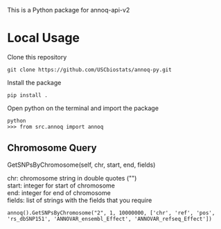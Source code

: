 This is a Python package for annoq-api-v2

# Local Usage

Clone this repository
```
git clone https://github.com/USCbiostats/annoq-py.git
```

Install the package 
```
pip install .
```

Open python on the terminal and import the package
```
python 
>>> from src.annoq import annoq
```

## Chromosome Query
GetSNPsByChromosome(self, chr, start, end, fields)

chr: chromosome string in double quotes ("") <br>
start: integer for start of chromosome <br>
end: integer for end of chromosome <br>
fields: list of strings with the fields that you require
```
annoq().GetSNPsByChromosome("2", 1, 10000000, ['chr', 'ref', 'pos', 'rs_dbSNP151', 'ANNOVAR_ensembl_Effect', 'ANNOVAR_refseq_Effect'])
```